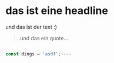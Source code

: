 
[whatever]::
[@dings]:whatever
[whatever]: :
[whatever]: whatever


# das ist eine headline

und das ist der text :)

> und das ein quote...


```javascript

const dings = 'asdf';----
```